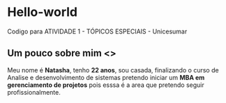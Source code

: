 # Hello-world
Codigo para ATIVIDADE 1 - TÓPICOS ESPECIAIS - Unicesumar
## Um pouco sobre mim <>
Meu nome é **Natasha**, tenho **22 anos**, sou casada, finalizando o curso de Analise e desenvolvimento de sistemas pretendo iniciar um **MBA em gerenciamento de projetos** pois esssa é a area que pretendo seguir profissionalmente.
